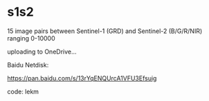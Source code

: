 # s1s2
15 image pairs between Sentinel-1 (GRD) and Sentinel-2 (B/G/R/NIR) ranging 0-10000 

uploading to OneDrive...


Baidu Netdisk:

https://pan.baidu.com/s/13rYqENQUrcA1VFU3Efsuig 

code: lekm
